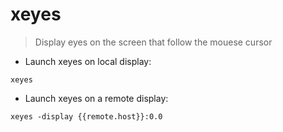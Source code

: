 # xeyes

> Display eyes on the screen that follow the mouese cursor

- Launch xeyes on local display:

`xeyes`

- Launch xeyes on a remote display:

`xeyes -display {{remote.host}}:0.0`
